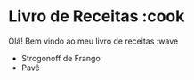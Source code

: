 # Livro de Receitas :cook

Olá! Bem vindo ao meu livro de receitas :wave

 - Strogonoff de Frango
 - Pavê